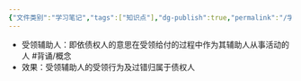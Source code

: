 ```yaml
---
{"文件类别":"学习笔记","tags":["知识点"],"dg-publish":true,"permalink":"/学习笔记/知识点cheese/受领辅助人/","dgPassFrontmatter":true}
---
```


- 受领辅助人：即依债权人的意思在受领给付的过程中作为其辅助人从事活动的人 #背诵/概念 
- 效果：受领辅助人的受领行为及过错归属于债权人